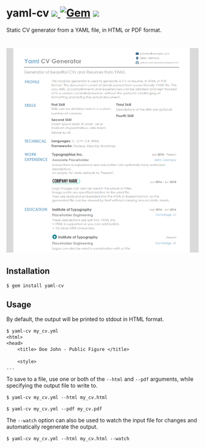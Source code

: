 yaml-cv
[![ ](https://api.travis-ci.com/gmantaos/yaml-cv.svg?branch=master) ](https://travis-ci.com/gmantaos/yaml-cv)
[![Gem](https://img.shields.io/gem/dt/yaml-cv.svg)](https://rubygems.org/gems/yaml-cv)
[![ ](https://img.shields.io/badge/License-MIT-blue.svg)](LICENSE)
=====================

Static CV generator from a YAML file, in HTML or PDF format.

<h1 align="center">
  <img src="examples/demo.png">
</h1>

## Installation

```shell
$ gem install yaml-cv
```

## Usage

By default, the output will be printed to stdout in HTML format.

```shell
$ yaml-cv my_cv.yml
<html>
<head>
    <title> Doe John - Public Figure </title>

    <style>
...
```

To save to a file, use one or both of the `--html` and `--pdf` arguments, while specifying the output file to write to.

```shell
$ yaml-cv my_cv.yml --html my_cv.html
```

```shell
$ yaml-cv my_cv.yml --pdf my_cv.pdf
```

The `--watch` option can also be used to watch the input file for changes and automatically regenerate the output.

```shell
$ yaml-cv my_cv.yml --html my_cv.html --watch
```
